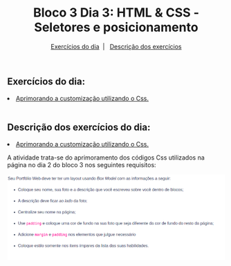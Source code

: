 <h1 align="center">Bloco 3 Dia 3: HTML & CSS - Seletores e posicionamento </h1>

<p align="center">
  <a href="#exercicio">Exercícios do dia</a>&nbsp;&nbsp;|&nbsp;&nbsp;
  <a href="#descricao">Descrição dos exercícios</a>
</p>

</br>
<h2 id="exercicio">Exercícios do dia:</h2>

<li><a href="#styleCss">Aprimorando a customização utilizando o Css.</a></li>
</br>

<h2 id="descricao">Descrição dos exercícios do dia:</h2>

<li id="styleCss"><a href="style.css">Aprimorando a customização utilizando o Css.</a></li>
<p>A atividade trata-se do aprimoramento dos códigos Css utilizados na página no dia 2 do bloco 3 nos seguintes requisitos:</p>
<img alt="Imagem dos Requisitos" src="Imagens/requisitos.png">